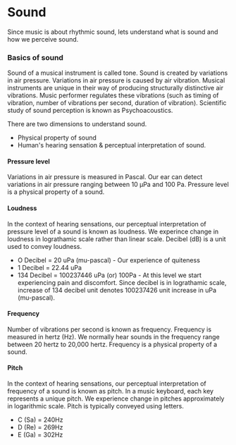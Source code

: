 Sound
======
Since music is about rhythmic sound, lets understand what is sound and how we perceive sound. 

### Basics of sound
Sound of a musical instrument is called tone. Sound is created by variations in air pressure. Variations in air pressure is caused by air vibration. Musical instruments are unique in their way of producing structurally distinctive air vibrations. Music performer regulates these vibrations (such as timing of vibration, number of vibrations per second, duration of vibration). Scientific study of sound perception is known as Psychoacoustics.

There are two dimensions to understand sound.

-	Physical property of sound
-	Human's hearing sensation & perceptual interpretation of sound.

#### Pressure level
Variations in air pressure is measured in Pascal. Our ear can detect variations in air pressure ranging between 10 µPa and 100 Pa. Pressure level is a physical property of a sound.

#### Loudness
In the context of hearing sensations, our perceptual interpretation of pressure level of a sound is known as loudness. We experince change in loudness in lograthamic scale rather than linear scale. Decibel (dB) is a unit used to convey loudness.

-	O Decibel = 20 uPa (mu-pascal) - Our experience of quiteness
-	1 Decibel = 22.44 uPa
-	134 Decibel = 100237446 uPa (or) 100Pa - At this level we start experiencing pain and discomfort. Since decibel is in lograthamic scale, increase of 134 decibel unit denotes 100237426 unit increase in uPa (mu-pascal).

#### Frequency
Number of vibrations per second is known as frequency. Frequency is measured in hertz (Hz). We normally hear sounds in the frequency range between 20 hertz to 20,000 hertz. Frequency is a physical property of a sound.

#### Pitch
In the context of hearing sensations, our perceptual interpretation of frequency of a sound is known as pitch. In a music keyboard, each key represents a unique pitch. We experience change in pitches approximately in logarithmic scale. Pitch is typically conveyed using letters.

-	C (Sa) = 240Hz
-	D (Re) = 269Hz
-	E (Ga) = 302Hz
